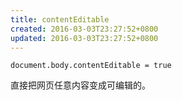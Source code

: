```yaml
---
title: contentEditable
created: 2016-03-03T23:27:52+0800
updated: 2016-03-03T23:27:52+0800
---
```



`document.body.contentEditable = true`

直接把网页任意内容变成可编辑的。
